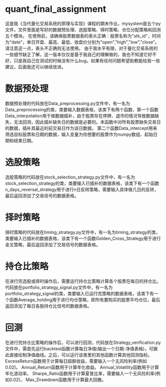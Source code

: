 # quant_final_assignment
这是我《当代量化交易系统的原理与实现》课程的期末作业。mysystem是五个py文件，文件里面是写好的数据预处理、选股策略、择时策略、仓位分配策略和回测五个模块。
在使用前，请确保股票数据表的表头正确：股票名称为"stk_id"，时间为"date"，单日开盘、最高、最低、收盘价分别为"open","high","low","close"。请注意这一点，表头不正确则无法使用。
由于我水平有限，对于量化交易系统的一些细节缺乏了解，这一版本仅仅是基于我自己的理解做的，我也不知道它好不好，只是我自己在测试的时候没有什么bug。如果有任何问题希望助教能给我一些建议，后面我还可以继续改进。
# 数据预处理
数据预处理的代码放在Data_preprocessing.py文件中，有一名为Data_preprocessing的类，类要输入数据表格，该类下有两个函数，第一个函数Data_interpolation用于做数据插补，由于股票存在停牌、退市的情况导致数据缺失，无法回测，因此插补缺失日的数据是必要的。本函数中对所有股票缺失交易日的数据，插补其最近的前交易日作为该日数据。
第二个函数Data_intercept用来筛选目标股票和日期的数据，输入变量为你想要的股票作为numpy数组、起始日期和结束日期。
# 选股策略
选股策略的代码放在stock_selection_strategy.py文件中，有一名为stock_selection_strategy的类，类要输入已插补的数据表格，该类下有一个函数n_days_reversal_strategy用于进行n日反转策略，需要输入具体做几日的反转，最后返回添加了交易信号的数据表格。
# 择时策略
择时策略的代码放在timing_strategy.py文件中，有一名为timing_strategy的类，类要输入已插补的数据表格，该类下有一个函数Golden_Cross_Strategy用于进行金叉策略，最后返回添加了交易信号的数据表格。
# 持仓比策略
在进行完选股或择时操作后，需要运行持仓比策略计算各个股票在每日的持仓比。代码放在portfolio_strategy_signal.py文件中，有一名为portfolio_strategy_signal的类，类要输入已运行完策略的数据表格，该类下有一个函数Average_holding用于进行均仓策略，即所有要购买的股票平均仓位，最后返回添加了每日各股持仓比信号的数据表格。
# 回测
在进行完持仓比策略的操作后，可以进行回测，代码放在Strategy_verification.py文件中，需首先运行backtest函数计算每日净值(输出一个日期-净值表格)，可据此直接绘制净值曲线。之后，可以运行该类里的其他函数计算其他回测指标。
ExcessReturn函数用于计算每日超额收益，需要输入一个无风险利率(例如0.02)。
Annual_Return函数用于计算年化收益。
Annual_Volatility函数用于计算年化波动率。
Sharpe_Ratio函数用于计算夏普比率，需要输入一个无风险利率(例如0.02)。
Max_Drawdown函数用于计算最大回撤。
